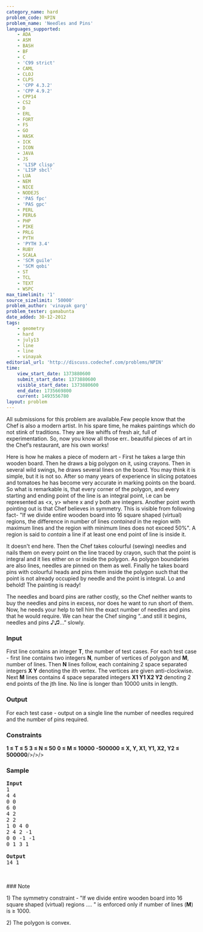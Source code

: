 ```yaml
---
category_name: hard
problem_code: NPIN
problem_name: 'Needles and Pins'
languages_supported:
    - ADA
    - ASM
    - BASH
    - BF
    - C
    - 'C99 strict'
    - CAML
    - CLOJ
    - CLPS
    - 'CPP 4.3.2'
    - 'CPP 4.9.2'
    - CPP14
    - CS2
    - D
    - ERL
    - FORT
    - FS
    - GO
    - HASK
    - ICK
    - ICON
    - JAVA
    - JS
    - 'LISP clisp'
    - 'LISP sbcl'
    - LUA
    - NEM
    - NICE
    - NODEJS
    - 'PAS fpc'
    - 'PAS gpc'
    - PERL
    - PERL6
    - PHP
    - PIKE
    - PRLG
    - PYTH
    - 'PYTH 3.4'
    - RUBY
    - SCALA
    - 'SCM guile'
    - 'SCM qobi'
    - ST
    - TCL
    - TEXT
    - WSPC
max_timelimit: '1'
source_sizelimit: '50000'
problem_author: 'vinayak garg'
problem_tester: gamabunta
date_added: 30-12-2012
tags:
    - geometry
    - hard
    - july13
    - line
    - line
    - vinayak
editorial_url: 'http://discuss.codechef.com/problems/NPIN'
time:
    view_start_date: 1373880600
    submit_start_date: 1373880600
    visible_start_date: 1373880600
    end_date: 1735669800
    current: 1493556780
layout: problem
---
```

All submissions for this problem are available.Few people know that the Chef is also a modern artist. In his spare time, he makes paintings which do not stink of traditions. They are like whiffs of fresh air, full of experimentation. So, now you know all those err.. beautiful pieces of art in the Chef’s restaurant, are his own works!

Here is how he makes a piece of modern art - First he takes a large thin wooden board. Then he draws a big polygon on it, using crayons. Then in several wild swings, he draws several lines on the board. You may think it is simple, but it is not so. After so many years of experience in slicing potatoes and tomatoes he has become very accurate in marking points on the board. So what is remarkable is, that every corner of the polygon, and every starting and ending point of the line is an integral point, i.e can be represented as <x, y> where x and y both are integers. Another point worth pointing out is that Chef believes in symmetry. This is visible from following fact- "If we divide entire wooden board into 16 square shaped (virtual) regions, the difference in number of lines _contained_ in the region with maximum lines and the region with minimum lines does not exceed 50%". A region is said to _contain_ a line if at least one end point of line is inside it.

It doesn't end here. Then the Chef takes colourful (sewing) needles and nails them on every point on the line traced by crayon, such that the point is integral and it lies either on or inside the polygon. As polygon boundaries are also lines, needles are pinned on them as well. Finally he takes board pins with colourful heads and pins them inside the polygon such that the point is not already occupied by needle and the point is integral. Lo and behold! The painting is ready!

The needles and board pins are rather costly, so the Chef neither wants to buy the needles and pins in excess, nor does he want to run short of them. Now, he needs your help to tell him the exact number of needles and pins that he would require. We can hear the Chef singing “..and still it begins, needles and pins ♪♫...” slowly.

### Input

First line contains an integer **T**, the number of test cases. For each test case - first line contains two integers **N**, number of vertices of polygon and **M**, number of lines. Then **N** lines follow, each containing 2 space separated integers **X Y** denoting the ith vertex. The vertices are given anti-clockwise. Next **M** lines contains 4 space separated integers **X1 Y1 X2 Y2** denoting 2 end points of the jth line. No line is longer than 10000 units in length.

### Output

For each test case - output on a single line the number of needles required and the number of pins required.

### Constraints

**1 ≤ T ≤ 5**
**3 ≤ N ≤ 50**
**0 ≤ M ≤ 10000**
**-500000 ≤ X, Y, X1, Y1, X2, Y2 ≤ 500000**/>/>/>

### Sample

<pre>
<b>Input</b>
1
4 4
0 0
6 0
4 2
2 2
1 0 4 0
2 4 2 -1
0 0 -1 -1
0 1 3 1

<b>Output</b>
14 1


</pre>### Note
1\) The symmetry constraint - "If we divide entire wooden board into 16 square shaped (virtual) regions .... " is enforced only if number of lines (**M**) is ≥ 1000.

2\) The polygon is convex.
